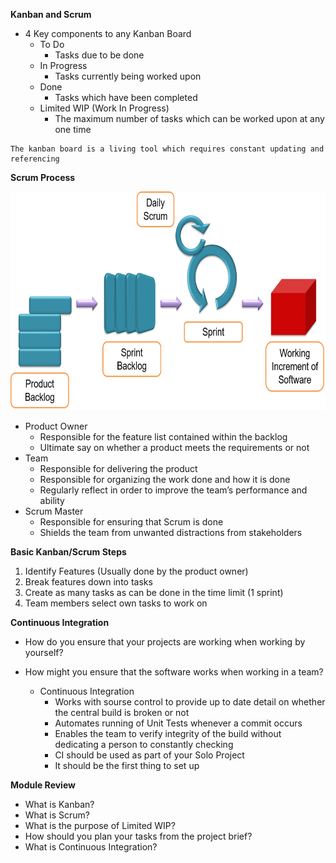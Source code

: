 **Kanban and Scrum**

- 4 Key components to any Kanban Board
  - To Do
    - Tasks due to be done
  - In Progress
    - Tasks currently being worked upon
  - Done
    - Tasks which have been completed
  - Limited WIP (Work In Progress)
    - The maximum number of tasks which can be worked upon at any one time

``` 
The kanban board is a living tool which requires constant updating and referencing
```

**Scrum Process**

<img src="../PHOTOS/agile-brief-01.png" height=350px>

- Product Owner
  - Responsible for the feature list contained within the backlog
  - Ultimate say on whether a product meets the requirements or not
- Team
  - Responsible for delivering the product
  - Responsible for organizing the work done and how it is done
  - Regularly reflect in order to improve the team’s performance and ability
- Scrum Master
  - Responsible for ensuring that Scrum is done
  - Shields the team from unwanted distractions from stakeholders

**Basic Kanban/Scrum Steps**

1. Identify Features (Usually done by the product owner)
2. Break features down into tasks
3. Create as many tasks as can be done in the time limit (1 sprint)
4. Team members select own tasks to work on

**Continuous Integration**

- How do you ensure that your projects are working when working by yourself?

- How might you ensure that the software works when working in a team?
  - Continuous Integration
    - Works with sourse control to provide up to date detail on whether the central build is broken or not
    - Automates running of Unit Tests whenever a commit occurs
    - Enables the team to verify integrity of the build without dedicating a person to constantly checking
    - CI should be used as part of your Solo Project
    - It should be the first thing to set up

**Module Review**

- What is Kanban?
- What is Scrum?
- What is the purpose of Limited WIP?
- How should you plan your tasks from the project brief?
- What is Continuous Integration?